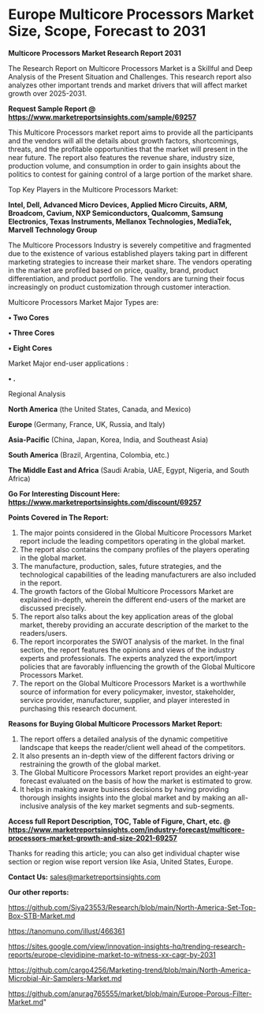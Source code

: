  # Europe Multicore Processors Market Size, Scope, Forecast to 2031

<strong>Multicore Processors Market Research Report 2031</strong>

The Research Report on Multicore Processors Market is a Skillful and Deep Analysis of the Present Situation and Challenges. This research report also analyzes other important trends and market drivers that will affect market growth over 2025-2031.

<strong>Request Sample Report @ <a href=https://www.marketreportsinsights.com/sample/69257>https://www.marketreportsinsights.com/sample/69257</a></strong>

This Multicore Processors market report aims to provide all the participants and the vendors will all the details about growth factors, shortcomings, threats, and the profitable opportunities that the market will present in the near future. The report also features the revenue share, industry size, production volume, and consumption in order to gain insights about the politics to contest for gaining control of a large portion of the market share.

Top Key Players in the Multicore Processors Market:

<strong>Intel, Dell, Advanced Micro Devices, Applied Micro Circuits, ARM, Broadcom, Cavium, NXP Semiconductors, Qualcomm, Samsung Electronics, Texas Instruments, Mellanox Technologies, MediaTek, Marvell Technology Group</strong>

The Multicore Processors Industry is severely competitive and fragmented due to the existence of various established players taking part in different marketing strategies to increase their market share. The vendors operating in the market are profiled based on price, quality, brand, product differentiation, and product portfolio. The vendors are turning their focus increasingly on product customization through customer interaction.

Multicore Processors Market Major Types are:

<strong>• Two Cores

• Three Cores

• Eight Cores</strong>

Market Major end-user applications :

<strong>• .</strong>

Regional Analysis

</u><strong><b>North America</b></strong> (the United States, Canada, and Mexico)

<strong><b>Europe </b></strong>(Germany, France, UK, Russia, and Italy)

<strong><b>Asia-Pacific</b></strong> (China, Japan, Korea, India, and Southeast Asia)

<strong><b>South America</b></strong> (Brazil, Argentina, Colombia, etc.)

<strong><b>The Middle East and Africa</b></strong> (Saudi Arabia, UAE, Egypt, Nigeria, and South Africa)

<strong>Go For Interesting Discount Here: <a href=https://www.marketreportsinsights.com/discount/69257>https://www.marketreportsinsights.com/discount/69257</a></strong>

<strong>Points Covered in The Report:</strong>
<ol>
  <li>The major points considered in the Global Multicore Processors Market report include the leading competitors operating in the global market.</li>
  <li>The report also contains the company profiles of the players operating in the global market.</li>
  <li>The manufacture, production, sales, future strategies, and the technological capabilities of the leading manufacturers are also included in the report.</li>
  <li>The growth factors of the Global Multicore Processors Market are explained in-depth, wherein the different end-users of the market are discussed precisely.</li>
  <li>The report also talks about the key application areas of the global market, thereby providing an accurate description of the market to the readers/users.</li>
  <li>The report incorporates the SWOT analysis of the market. In the final section, the report features the opinions and views of the industry experts and professionals. The experts analyzed the export/import policies that are favorably influencing the growth of the Global Multicore Processors Market.</li>
  <li>The report on the Global Multicore Processors Market is a worthwhile source of information for every policymaker, investor, stakeholder, service provider, manufacturer, supplier, and player interested in purchasing this research document.</li>
</ol>
<strong>Reasons for Buying Global Multicore Processors Market Report:</strong>

<ol>
  <li>The report offers a detailed analysis of the dynamic competitive landscape that keeps the reader/client well ahead of the competitors.</li>
  <li>It also presents an in-depth view of the different factors driving or restraining the growth of the global market.</li>
  <li>The Global Multicore Processors Market report provides an eight-year forecast evaluated on the basis of how the market is estimated to grow.</li>
  <li>It helps in making aware business decisions by having providing thorough insights insights into the global market and by making an all-inclusive analysis of the key market segments and sub-segments.</li>
</ol>
<strong>Access full Report Description, TOC, Table of Figure, Chart, etc. @ <a href=https://www.marketreportsinsights.com/industry-forecast/multicore-processors-market-growth-and-size-2021-69257>https://www.marketreportsinsights.com/industry-forecast/multicore-processors-market-growth-and-size-2021-69257</a></strong>


Thanks for reading this article; you can also get individual chapter wise section or region wise report version like Asia, United States, Europe.

<strong>Contact Us:</strong>
sales@marketreportsinsights.com

<strong>Our other reports:</strong>

<a href=https://github.com/Siya23553/Research/blob/main/North-America-Set-Top-Box-STB-Market.md>https://github.com/Siya23553/Research/blob/main/North-America-Set-Top-Box-STB-Market.md</a>

<a href=https://tanomuno.com/illust/466361>https://tanomuno.com/illust/466361</a>

<a href=https://sites.google.com/view/innovation-insights-hq/trending-research-reports/europe-clevidipine-market-to-witness-xx-cagr-by-2031>https://sites.google.com/view/innovation-insights-hq/trending-research-reports/europe-clevidipine-market-to-witness-xx-cagr-by-2031</a>

<a href=https://github.com/cargo4256/Marketing-trend/blob/main/North-America-Microbial-Air-Samplers-Market.md>https://github.com/cargo4256/Marketing-trend/blob/main/North-America-Microbial-Air-Samplers-Market.md</a>

<a href=https://github.com/anurag765555/market/blob/main/Europe-Porous-Filter-Market.md>https://github.com/anurag765555/market/blob/main/Europe-Porous-Filter-Market.md</a>"
